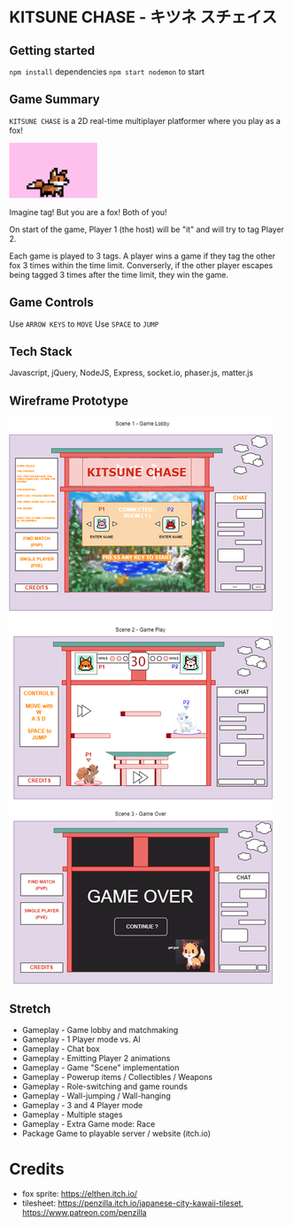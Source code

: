 # KITSUNE CHASE - キツネ スチェイス 

## Getting started

`npm install` dependencies
`npm start nodemon` to start

## Game Summary

`KITSUNE CHASE` is a 2D real-time multiplayer platformer where you play as a fox! 

![fox-gif](https://github.com/jameshagans/Kitsune-Chase/blob/master/public/assets/sprites/fox-v2.gif)

Imagine tag! But you are a fox! Both of you! 

On start of the game, Player 1 (the host) will be "it" and will try to tag Player 2. 

Each game is played to 3 tags. A player wins a game if they tag the other fox 3 times within the time limit.
Converserly, if the other player escapes being tagged 3 times after the time limit, they win the game.

## Game Controls

Use `ARROW KEYS` to `MOVE`
Use `SPACE` to `JUMP` 

## Tech Stack

Javascript, jQuery, NodeJS, Express, socket.io, phaser.js, matter.js

## Wireframe Prototype 

![wireframe](https://github.com/jameshagans/Kitsune-Chase/blob/master/public/assets/kitsune-chase-wireframe.drawio.png?raw=true)

## Stretch 

* Gameplay - Game lobby and matchmaking
* Gameplay - 1 Player mode vs. AI
* Gameplay - Chat box
* Gameplay - Emitting Player 2 animations 
* Gameplay - Game "Scene" implementation
* Gameplay - Powerup items / Collectibles / Weapons
* Gameplay - Role-switching and game rounds  
* Gameplay - Wall-jumping / Wall-hanging
* Gameplay - 3 and 4 Player mode 
* Gameplay - Multiple stages 
* Gameplay - Extra Game mode: Race
* Package Game to playable server / website (itch.io)  

# Credits

* fox sprite: https://elthen.itch.io/
* tilesheet: https://penzilla.itch.io/japanese-city-kawaii-tileset, https://www.patreon.com/penzilla 